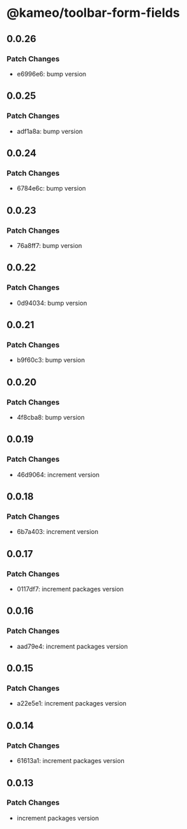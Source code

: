 # @kameo/toolbar-form-fields

## 0.0.26

### Patch Changes

- e6996e6: bump version

## 0.0.25

### Patch Changes

- adf1a8a: bump version

## 0.0.24

### Patch Changes

- 6784e6c: bump version

## 0.0.23

### Patch Changes

- 76a8ff7: bump version

## 0.0.22

### Patch Changes

- 0d94034: bump version

## 0.0.21

### Patch Changes

- b9f60c3: bump version

## 0.0.20

### Patch Changes

- 4f8cba8: bump version

## 0.0.19

### Patch Changes

- 46d9064: increment version

## 0.0.18

### Patch Changes

- 6b7a403: increment version

## 0.0.17

### Patch Changes

- 0117df7: increment packages version

## 0.0.16

### Patch Changes

- aad79e4: increment packages version

## 0.0.15

### Patch Changes

- a22e5e1: increment packages version

## 0.0.14

### Patch Changes

- 61613a1: increment packages version

## 0.0.13

### Patch Changes

- increment packages version

